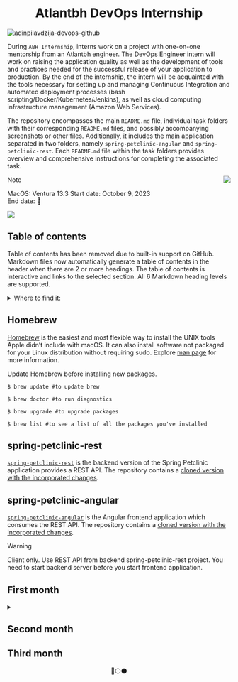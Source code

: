 <h1 align="center">Atlantbh DevOps Internship</h1>

![adinpilavdzija-devops-github](https://github.com/adinpilavdzija/devops-internship-atlantbh/assets/65655945/8d7b8220-3822-48bb-ad02-c1c439943d45)

During `ABH Internship`, interns work on a project with one-on-one mentorship from an Atlantbh engineer. The DevOps Engineer intern will work on raising the application quality as well as the development of tools and practices needed for the successful release of your application to production. By the end of the internship, the intern will be acquainted with the tools necessary for setting up and managing Continuous Integration and automated deployment processes (bash scripting/Docker/Kubernetes/Jenkins), as well as cloud computing infrastructure management (Amazon Web Services).

The repository encompasses the main `README.md` file, individual task folders with their corresponding `README.md` files, and possibly accompanying screenshots or other files. Additionally, it includes the main application separated in two folders, namely `spring-petclinic-angular` and `spring-petclinic-rest`. Each `README.md` file within the task folders provides overview and comprehensive instructions for completing the associated task.

<img name="devops-forthebadge" src="https://github.com/adinpilavdzija/devops-internship-atlantbh/assets/65655945/41e74e48-5c09-4a4a-9be8-3cc3f34383f8" align="right" />

> [!NOTE]
> MacOS: Ventura 13.3
> Start date: October 9, 2023  
> End date: 🔴

<p align="left">
    <img src="https://skillicons.dev/icons?i=git,github,bash,vim,vscode,java,maven,angular,postgres,docker"/>
</p>

## Table of contents

Table of contents has been removed due to built-in support on GitHub. Markdown files now automatically generate a table of contents in the header when there are 2 or more headings. The table of contents is interactive and links to the selected section. All 6 Markdown heading levels are supported.

<details>
  <summary>Where to find it:</summary>

  ![Table of contents - gif](https://i0.wp.com/user-images.githubusercontent.com/7900087/113821370-df915480-9730-11eb-8aed-bdc50e2212d5.gif?ssl=1)
</details>

## Homebrew

[Homebrew](https://brew.sh/) is the easiest and most flexible way to install the UNIX tools Apple didn’t include with macOS. It can also install software not packaged for your Linux distribution without requiring sudo. Explore [man page](https://docs.brew.sh/Manpage) for more information.

Update Homebrew before installing new packages.
```
$ brew update #to update brew

$ brew doctor #to run diagnostics

$ brew upgrade #to upgrade packages

$ brew list #to see a list of all the packages you've installed
```

## spring-petclinic-rest

[`spring-petclinic-rest`](https://github.com/spring-petclinic/spring-petclinic-rest) is the backend version of the Spring Petclinic application provides a REST API. The repository contains a [cloned version with the incorporated changes](https://github.com/adinpilavdzija/devops-internship-atlantbh/tree/develop/spring-petclinic-rest).

## spring-petclinic-angular

[`spring-petclinic-angular`](https://github.com/spring-petclinic/spring-petclinic-angular) is the Angular frontend application which consumes the REST API. The repository contains a [cloned version with the incorporated changes](https://github.com/adinpilavdzija/devops-internship-atlantbh/tree/develop/spring-petclinic-angular).

> [!Warning]
> Client only. Use REST API from backend spring-petclinic-rest project. You need to start backend server before you start frontend application.

## First month

<details>
  <summary></summary>

### Prerequisite: Setup Linux VM

Linux based OS is mandatory for DevOps internship program. Disposable Virtual Machine (VM) needs to be created for learning purpose and potentially for future tasks. Any Linux based OS is acceptable. Graphical User Interface (GUI) is optional, but not needed.

Recommended VM tools:
- Multipass
- Vagrant
- Qemu
- VirtualBox
- Any other available tool

Recommended OS:
- Ubuntu (Desktop or Server)
- Debian
- Fedora
- CentOS
- Any other Linux based distribution (check DistroWatch)

### [01 Bash scripting](https://github.com/adinpilavdzija/devops-internship-atlantbh/tree/develop/01-bash-scripting)

Task:
- 01 Write a script that gets CPU and Memory usage
- 02 Write a script that tests connectivity to a list of websites and reports the status
- 03 Write a script that pings a host and reports latency
- 04 Write a script that traces the path of a network packet from the source to a destination
- 05 Write a script that tests the DNS resolution time for a list of domains

### [02 Setup local environment for backend app](https://github.com/adinpilavdzija/devops-internship-atlantbh/tree/develop/02-setup-local-env-backend)

Task: Clone spring-petclinic-rest repo and setup local development environment. Build the app using instructions in repo’s README.md. Make sure to understand build lifecycle and build artefacts.

### [03 Setup local environment for frontend app](https://github.com/adinpilavdzija/devops-internship-atlantbh/tree/develop/03-setup-local-env-frontend)

Task: Clone spring-petclinic-angular repo and setup local development environment. Build the app using instructions in repo’s README.md. Make sure to understand build lifecycle and build artefacts.

### [04 Deploy functional Spring Petclinic App](https://github.com/adinpilavdzija/devops-internship-atlantbh/tree/develop/04-deploy-functional-app)

Task: Deploy both frontend and backend spring-petclinic apps. Verify the frontend app is integrated with backend.

### [05 Setup PostgreSQL database](https://github.com/adinpilavdzija/devops-internship-atlantbh/tree/develop/05-setup-postgresql-db)

Task: Spring petclinic rest app uses in memory storage by default. There is option to persist data beyond restarts using database. Create local PostgreSQL database which will be used for data persistence.

### [06 Deploy Backend with PostgreSQL integration](https://github.com/adinpilavdzija/devops-internship-atlantbh/tree/develop/06-backend-postgresql-integration🔴)

Task: Deploy Backend with PostgreSQL integration.

### [07 Reconfigure Frontend and Backend apps to use environment variables](https://github.com/adinpilavdzija/devops-internship-atlantbh/tree/develop/07-environment-variables)

Task: Variables like hostname, username and password often need to be changed. Configure frontend and backend apps to use environment variables for REST_API_URL, Postgres datasource.url, username and password. Fork/clone frontend and backend repositories and make changes (including changes in future tasks) in these repositories.

[Add `.gitignore`](https://github.com/adinpilavdzija/devops-internship-atlantbh/commit/29a79bcb458f4aac729b0d80a7ae8cfb54ab0456)<br>
[Code changes](https://github.com/adinpilavdzija/devops-internship-atlantbh/commit/1f9b95c1855c840c8637bc02ae78911041f3fe9c)

### [08 Dockerize Frontend, Backend and Postgres services](https://github.com/adinpilavdzija/devops-internship-atlantbh/tree/develop/08-docker)

Task:
- Create Backend Dockerfile and build docker image
- Create Frontend Dockerfile and build docker image
- Create Database Dockerfile and build docker image
- Push docker images to docker hub
- Deploy functional spring petclinic app using docker containers
- Add volume to PostgreSQL docker container
- Create Docker network for spring petclinic containers

### [09 Create docker-compose file for spring petclinic app](https://github.com/adinpilavdzija/devops-internship-atlantbh/tree/develop/09-docker-compose)

Task: Create docker-compose file for spring petclinic app

</details>

## Second month

## Third month

<p align="center">
    🔵⚪⚫
</p>
